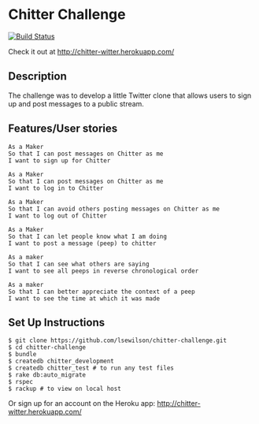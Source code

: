 # Chitter Challenge

[![Build Status](https://travis-ci.org/lsewilson/chitter-challenge.svg?branch=master)](https://travis-ci.org/lsewilson/chitter-challenge)

Check it out at http://chitter-witter.herokuapp.com/

## Description

The challenge was to develop a little Twitter clone that allows users to sign up and post messages to a public stream.

## Features/User stories

```
As a Maker
So that I can post messages on Chitter as me
I want to sign up for Chitter

As a Maker
So that I can post messages on Chitter as me
I want to log in to Chitter

As a Maker
So that I can avoid others posting messages on Chitter as me
I want to log out of Chitter

As a Maker
So that I can let people know what I am doing  
I want to post a message (peep) to chitter

As a maker
So that I can see what others are saying  
I want to see all peeps in reverse chronological order

As a maker
So that I can better appreciate the context of a peep
I want to see the time at which it was made
```

## Set Up Instructions
```
$ git clone https://github.com/lsewilson/chitter-challenge.git
$ cd chitter-challenge
$ bundle
$ createdb chitter_development
$ createdb chitter_test # to run any test files
$ rake db:auto_migrate
$ rspec
$ rackup # to view on local host
```

Or sign up for an account on the Heroku app: http://chitter-witter.herokuapp.com/
